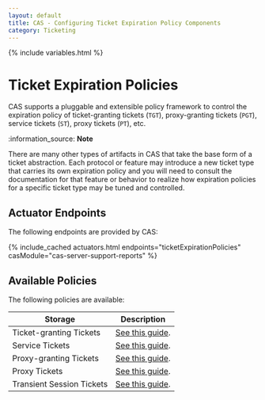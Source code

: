 ```yaml
---
layout: default
title: CAS - Configuring Ticket Expiration Policy Components
category: Ticketing
---
```


{% include variables.html %}

# Ticket Expiration Policies

CAS supports a pluggable and extensible policy framework to control the expiration policy of ticket-granting
tickets (`TGT`), proxy-granting tickets (`PGT`), service tickets (`ST`), proxy tickets (`PT`), etc.

<div class="alert alert-info">:information_source: <strong>Note</strong><p>There are many other types of 
artifacts in CAS that take the base form of a ticket abstraction. Each protocol or feature may 
introduce a new ticket type that carries its own expiration policy and you will need to 
consult the documentation for that feature or behavior to realize how expiration 
policies for a specific ticket type may be tuned and controlled.</p></div>

## Actuator Endpoints

The following endpoints are provided by CAS:

{% include_cached actuators.html endpoints="ticketExpirationPolicies" casModule="cas-server-support-reports" %}

## Available Policies

The following policies are available:

| Storage                   | Description                                                      |
|---------------------------|------------------------------------------------------------------|
| Ticket-granting Tickets   | [See this guide](Configuring-Ticket-Expiration-Policy-TGT.html). |
| Service Tickets           | [See this guide](Configuring-Ticket-Expiration-Policy-ST.html).  |
| Proxy-granting Tickets    | [See this guide](Configuring-Ticket-Expiration-Policy-PGT.html). |
| Proxy Tickets             | [See this guide](Configuring-Ticket-Expiration-Policy-PT.html).  |
| Transient Session Tickets | [See this guide](Configuring-Ticket-Expiration-Policy-TST.html). |
